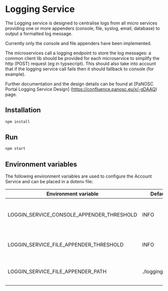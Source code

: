 # Logging Service

The Logging service is designed to centralise logs from all micro services providing one or more appenders (console, file, syslog, email, database) to output a formatted log message.

Currently only the console and file appenders have been implemented.

The microservices call a logging endpoint to store the log messages: a common client lib should be provided for each microservice to simplify the http (POST) request (eg in typsecript). This should also take into account that if the logging service call fails then it should fallback to console (for example).

Further documentation and the design details can be found at [PaNOSC Portal Logging Service Design] (https://confluence.panosc.eu/x/-gDAAQ) page.

## Installation

```sh
npm install
```

## Run

```sh
npm start
```

## Environment variables

The following environment variables are used to configure the Account Service and can be placed in a dotenv file:

| Environment variable | Default value | Usage |
| ---- | ---- | ---- |
| LOGGIN_SERVICE_CONSOLE_APPENDER_THRESHOLD | INFO | The threshold of the console appender |
| LOGGIN_SERVICE_FILE_APPENDER_THRESHOLD | INFO | The threshold of the file appender |
| LOGGIN_SERVICE_FILE_APPENDER_PATH | ./logging_service.log | Path to the file to write the log to |

